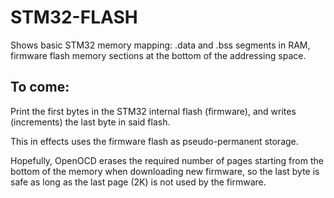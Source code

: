 STM32-FLASH
===========

Shows basic STM32 memory mapping: .data and .bss segments in RAM,
firmware flash memory sections at the bottom of the addressing space.
 
To come:
--------

Print the first bytes in the STM32 internal flash (firmware),
and writes (increments) the last byte in said flash.

This in effects uses the firmware flash as pseudo-permanent storage.

Hopefully,
OpenOCD erases the required number of pages starting from the bottom
of the memory when downloading new firmware, so the last byte is safe
as long as the last page (2K) is not used by the firmware.
